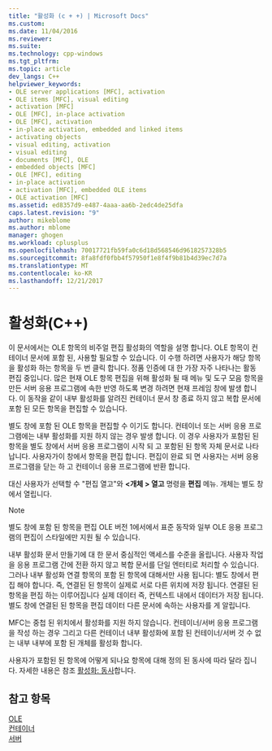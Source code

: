 ```yaml
---
title: "활성화 (c + +) | Microsoft Docs"
ms.custom: 
ms.date: 11/04/2016
ms.reviewer: 
ms.suite: 
ms.technology: cpp-windows
ms.tgt_pltfrm: 
ms.topic: article
dev_langs: C++
helpviewer_keywords:
- OLE server applications [MFC], activation
- OLE items [MFC], visual editing
- activation [MFC]
- OLE [MFC], in-place activation
- OLE [MFC], activation
- in-place activation, embedded and linked items
- activating objects
- visual editing, activation
- visual editing
- documents [MFC], OLE
- embedded objects [MFC]
- OLE [MFC], editing
- in-place activation
- activation [MFC], embedded OLE items
- OLE activation [MFC]
ms.assetid: ed8357d9-e487-4aaa-aa6b-2edc4de25dfa
caps.latest.revision: "9"
author: mikeblome
ms.author: mblome
manager: ghogen
ms.workload: cplusplus
ms.openlocfilehash: 70017721fb59fa0c6d18d568546d9618257328b5
ms.sourcegitcommit: 8fa8fdf0fbb4f57950f1e8f4f9b81b4d39ec7d7a
ms.translationtype: MT
ms.contentlocale: ko-KR
ms.lasthandoff: 12/21/2017
---
```

# <a name="activation-c"></a>활성화(C++)
이 문서에서는 OLE 항목의 비주얼 편집 활성화의 역할을 설명 합니다. OLE 항목이 컨테이너 문서에 포함 된, 사용할 필요할 수 있습니다. 이 수행 하려면 사용자가 해당 항목을 활성화 하는 항목을 두 번 클릭 합니다. 정품 인증에 대 한 가장 자주 나타나는 활동 편집 중입니다. 많은 현재 OLE 항목 편집을 위해 활성화 될 때 메뉴 및 도구 모음 항목을 만든 서버 응용 프로그램에 속한 반영 하도록 변경 하려면 현재 프레임 창에 발생 합니다. 이 동작을 같이 내부 활성화를 알려진 컨테이너 문서 창 종료 하지 않고 복합 문서에 포함 된 모든 항목을 편집할 수 있습니다.  
  
 별도 창에 포함 된 OLE 항목을 편집할 수 이기도 합니다. 컨테이너 또는 서버 응용 프로그램에는 내부 활성화를 지원 하지 않는 경우 발생 합니다. 이 경우 사용자가 포함된 된 항목을 별도 창에서 서버 응용 프로그램이 시작 되 고 포함된 된 항목 자체 문서로 나타납니다. 사용자가이 창에서 항목을 편집 합니다. 편집이 완료 되 면 사용자는 서버 응용 프로그램을 닫는 하 고 컨테이너 응용 프로그램에 반환 합니다.  
  
 대신 사용자가 선택할 수 "편집 열고"와  **\<개체 > 열고** 명령을 **편집** 메뉴. 개체는 별도 창에서 열립니다.  
  
> [!NOTE]
>  별도 창에 포함 된 항목을 편집 OLE 버전 1에서에서 표준 동작와 일부 OLE 응용 프로그램의 편집이 스타일에만 지원 될 수 있습니다.  
  
 내부 활성화 문서 만들기에 대 한 문서 중심적인 액세스를 수준을 올립니다. 사용자 작업을 응용 프로그램 간에 전환 하지 않고 복합 문서를 단일 엔터티로 처리할 수 있습니다. 그러나 내부 활성화 연결 항목의 포함 된 항목에 대해서만 사용 됩니다: 별도 창에서 편집 해야 합니다. 즉, 연결된 된 항목이 실제로 서로 다른 위치에 저장 됩니다. 연결된 된 항목을 편집 하는 이루어집니다 실제 데이터 즉, 컨텍스트 내에서 데이터가 저장 됩니다. 별도 창에 연결된 된 항목을 편집 데이터 다른 문서에 속하는 사용자를 게 알립니다.  
  
 MFC는 중첩 된 위치에서 활성화를 지원 하지 않습니다. 컨테이너/서버 응용 프로그램을 작성 하는 경우 그리고 다른 컨테이너 내부 활성화에 포함 된 컨테이너/서버 것 수 없는 내부 내부에 포함 된 개체를 활성화 합니다.  
  
 사용자가 포함된 된 항목에 어떻게 되나요 항목에 대해 정의 된 동사에 따라 달라 집니다. 자세한 내용은 참조 [활성화: 동사](../mfc/activation-verbs.md)합니다.  
  
## <a name="see-also"></a>참고 항목  
 [OLE](../mfc/ole-in-mfc.md)   
 [컨테이너](../mfc/containers.md)   
 [서버](../mfc/servers.md)

